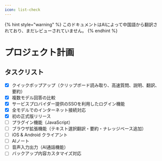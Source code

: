 ```yaml
---
icon: list-check
---
```


{% hint style="warning" %}
このドキュメントはAIによって中国語から翻訳されており、まだレビューされていません。
{% endhint %}

# プロジェクト計画

## タスクリスト

* [x] クイックポップアップ（クリップボード読み取り、高速質問、説明、翻訳、要約）
* [x] 複数モデル回答の比較
* [x] サービスプロバイダー提供のSSOを利用したログイン機能
* [x] 全モデルでのインターネット接続対応
* [x] 初の正式版リリース
* [ ] プラグイン機能（JavaScript）
* [ ] ブラウザ拡張機能（テキスト選択翻訳・要約・ナレッジベース追加）
* [ ] iOS & Android クライアント
* [ ] AIノート
* [ ] 音声入力出力（AI通話機能）
* [ ] バックアップ内容カスタマイズ対応